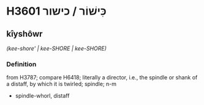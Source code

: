 # H3601 כִּישׁוֹר / כישור

## kîyshôwr

_(kee-shore' | kee-SHORE | kee-SHORE)_

### Definition

from H3787; compare H6418; literally a director, i.e., the spindle or shank of a distaff, by which it is twirled; spindle; n-m

- spindle-whorl, distaff
